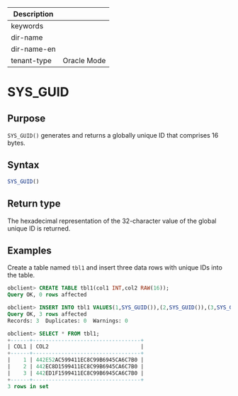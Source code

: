 | Description   |                 |
|---------------|-----------------|
| keywords      |                 |
| dir-name      |                 |
| dir-name-en   |                 |
| tenant-type   | Oracle Mode     |

# SYS_GUID

## Purpose

`SYS_GUID()` generates and returns a globally unique ID that comprises 16 bytes.

## Syntax

```sql
SYS_GUID()
```

## Return type

The hexadecimal representation of the 32-character value of the global unique ID is returned.

## Examples

Create a table named `tbl1` and insert three data rows with unique IDs into the table.

```sql
obclient> CREATE TABLE tbl1(col1 INT,col2 RAW(16));
Query OK, 0 rows affected

obclient> INSERT INTO tbl1 VALUES(1,SYS_GUID()),(2,SYS_GUID()),(3,SYS_GUID());
Query OK, 3 rows affected
Records: 3  Duplicates: 0  Warnings: 0

obclient> SELECT * FROM tbl1;
+------+----------------------------------+
| COL1 | COL2                             |
+------+----------------------------------+
|    1 | 442E52AC599411EC8C99B6945CA6C7B0 |
|    2 | 442EC8D1599411EC8C99B6945CA6C7B0 |
|    3 | 442ED1F1599411EC8C99B6945CA6C7B0 |
+------+----------------------------------+
3 rows in set
```
